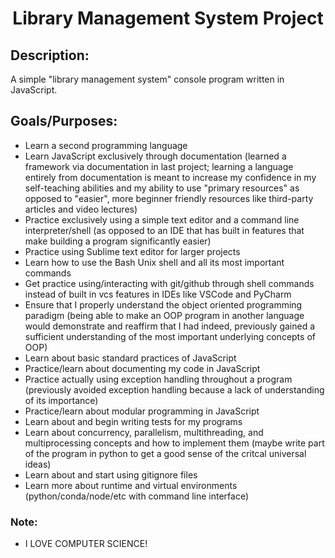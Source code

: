 
<h1 align="center">Library Management System Project</h1>



<h2>Description:</h2>

A simple "library management system" console program written in JavaScript. 


<h2>Goals/Purposes:</h2>

- Learn a second programming language
- Learn JavaScript exclusively through documentation (learned a framework via 
documentation in last project; learning a language entirely from 
documentation is meant to increase my confidence in my self-teaching 
abilities and my ability to use "primary resources" as opposed to "easier", 
more beginner friendly resources like third-party articles and video lectures)
- Practice exclusively using a simple text editor and a command line 
interpreter/shell (as opposed to an IDE that has built in features that make 
building a program significantly easier)
- Practice using Sublime text editor for larger projects
- Learn how to use the Bash Unix shell and all its most important commands
- Get practice using/interacting with git/github through shell commands 
instead of built in vcs features in IDEs like VSCode and PyCharm
- Ensure that I properly understand the object oriented programming paradigm 
(being able to make an OOP program in another language would demonstrate and 
reaffirm that I had indeed, previously gained a sufficient understanding of 
the most important underlying concepts of OOP)
- Learn about basic standard practices of JavaScript
- Practice/learn about documenting my code in JavaScript
- Practice actually using exception handling throughout a program (previously 
avoided exception handling because a lack of understanding of its importance)
- Practice/learn about modular programming in JavaScript
- Learn about and begin writing tests for my programs
- Learn about concurrency, parallelism, multithreading, and multiprocessing 
concepts and how to implement them (maybe write part of the program in python 
to get a good sense of the critcal universal ideas)
- Learn about and start using gitignore files
- Learn more about runtime and virtual environments (python/conda/node/etc 
with command line interface)



<h3>Note:</h3>

- I LOVE COMPUTER SCIENCE!
